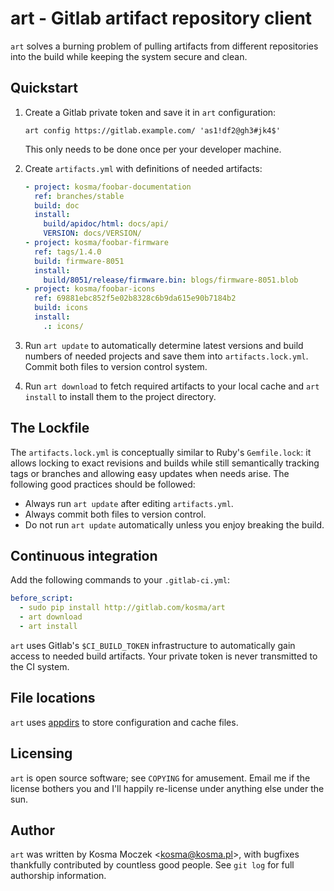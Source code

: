 # art - Gitlab artifact repository client

`art` solves a burning problem of pulling artifacts from different repositories
into the build while keeping the system secure and clean.

## Quickstart

1. Create a Gitlab private token and save it in `art` configuration:

    ```shell
    art config https://gitlab.example.com/ 'as1!df2@gh3#jk4$'
    ```

   This only needs to be done once per your developer machine.

2. Create `artifacts.yml` with definitions of needed artifacts:

    ```yaml
    - project: kosma/foobar-documentation
      ref: branches/stable
      build: doc
      install:
        build/apidoc/html: docs/api/
        VERSION: docs/VERSION/
    - project: kosma/foobar-firmware
      ref: tags/1.4.0
      build: firmware-8051
      install:
        build/8051/release/firmware.bin: blogs/firmware-8051.blob
    - project: kosma/foobar-icons
      ref: 69881ebc852f5e02b8328c6b9da615e90b7184b2
      build: icons
      install:
        .: icons/
    ```

3. Run `art update` to automatically determine latest versions and build numbers
   of needed projects and save them into `artifacts.lock.yml`. Commit both files
   to version control system.

4. Run `art download` to fetch required artifacts to your local cache and
   `art install` to install them to the project directory.

## The Lockfile

The `artifacts.lock.yml` is conceptually similar to Ruby's `Gemfile.lock`: it
allows locking to exact revisions and builds while still semantically tracking
tags or branches and allowing easy updates when needs arise. The following good
practices should be followed:

* Always run `art update` after editing `artifacts.yml`.
* Always commit both files to version control.
* Do not run `art update` automatically unless you enjoy breaking the build.

## Continuous integration

Add the following commands to your `.gitlab-ci.yml`:

```yaml
before_script:
  - sudo pip install http://gitlab.com/kosma/art
  - art download
  - art install
```

`art` uses Gitlab's `$CI_BUILD_TOKEN` infrastructure to automatically gain access
to needed build artifacts. Your private token is never transmitted to the CI system.

## File locations

`art` uses [appdirs](https://github.com/ActiveState/appdirs) to store configuration
and cache files.

## Licensing

`art` is open source software; see ``COPYING`` for amusement. Email me if the
license bothers you and I'll happily re-license under anything else under the sun.

## Author

`art` was written by Kosma Moczek &lt;kosma@kosma.pl&gt;, with bugfixes thankfully
contributed by countless good people. See `git log` for full authorship information.
